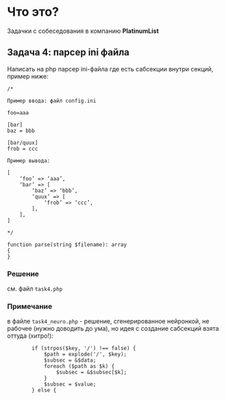 # Что это?
Задачки с собеседования в компанию **PlatinumList**

## Задача 4: парсер ini файла

Написать на php парсер ini-файла где есть сабсекции внутри секций, пример ниже:

```
/*

Пример ввода: файл config.ini

foo=aaa

[bar]
baz = bbb

[bar/quux]
frob = ccc

Пример вывода:

[
    ‘foo’ => ‘aaa’,
    ‘bar’ => [
        ‘baz’ => ‘bbb’,
        ‘quux’ => [
            ‘frob’ => ‘ccc’,
        ],
    ],
]

*/

function parse(string $filename): array
{
}
```

### Решение
см. файл ``task4.php``

### Примечание
в файле ``task4_neuro.php`` - решение, сгенерированное нейронкой,
не рабочее (нужно доводить до ума), но идея с создание сабсекций взята оттуда (хитро!):
```
        if (strpos($key, '/') !== false) {
            $path = explode('/', $key);
            $subsec = &$data;
            foreach ($path as $k) {
                $subsec = &$subsec[$k];
            }
            $subsec = $value;
        } else {
```